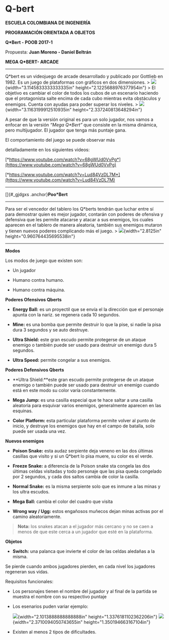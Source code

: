 # Q-bert
**ESCUELA COLOMBIANA DE INGENIERÍA**

**PROGRAMACIÓN ORIENTADA A OBJETOS**

**Q\*Bert - POOB 2017-1**

Propuesta: **Juan Moreno - Daniel Beltrán**

**MEGA Q\*BERT- ARCADE**

  ------------------------------------------------------------------------------------------------------------------------------------------------------------------------------------------------------------------- -------------------------------------------------------------------------------------
  Q\*bert es un videojuego de arcade desarrollado y publicado por Gottlieb en 1982. Es un juego de plataformas con gráficos en dos dimensiones.                                                                       > ![](media/image1.png){width="3.1145833333333335in" height="2.1225688976377954in"}
                                                                                                                                                                                                                      >
  El objetivo es cambiar el color de todos los cubos de un escenario haciendo que el protagonista salte encima de cada cubo mientras evita obstáculos y enemigos. Cuenta con ayudas para poder superar los niveles.   > ![](media/image2.jpg){width="3.1163199912510935in" height="2.337240813648294in"}
                                                                                                                                                                                                                      
  A pesar de que la versión original es para un solo jugador, nos vamos a enfocar en la versión *“Mega Q\*Bert”* que consiste en la misma dinámica, pero multijugador. El jugador que tenga más puntaje gana.         
                                                                                                                                                                                                                      
  El comportamiento del juego se puede observar más                                                                                                                                                                   
                                                                                                                                                                                                                      
  detalladamente en los siguientes videos:                                                                                                                                                                            
                                                                                                                                                                                                                      
  [*https://www.youtube.com/watch?v=68gWUd0VvPg*](https://www.youtube.com/watch?v=68gWUd0VvPg)                                                                                                                        
                                                                                                                                                                                                                      
  [*https://www.youtube.com/watch?v=Lud84VzDL7M*](https://www.youtube.com/watch?v=Lud84VzDL7M)                                                                                                                        
  ------------------------------------------------------------------------------------------------------------------------------------------------------------------------------------------------------------------- -------------------------------------------------------------------------------------

[]{#_gjdgxs .anchor}**Poo\*Bert**

  ------------------------------------------------------------------------------------------------------------------------------------------------------------------------------------------------------------------------------------------------------------------------------------------------------------------------------------------------------- ------------------------------------------------------------------------
  Para ser el vencedor del tablero los Q\*berts tendrán que luchar entre sí para demostrar quien es mejor jugador, contarán con poderes de ofensiva y defensiva que les permite atacarse y atacar a sus enemigos, los cuales aparecen en el tablero de manera aleatoria, también sus enemigos mutaron y tienen nuevos poderes complicando más el juego.   > ![](media/image3.jpg){width="2.8125in" height="0.960764435695538in"}
  ------------------------------------------------------------------------------------------------------------------------------------------------------------------------------------------------------------------------------------------------------------------------------------------------------------------------------------------------------- ------------------------------------------------------------------------

**Modos**

Los modos de juego que existen son:

-   Un jugador

-   Humano contra humano.

-   Humano contra máquina.

**Poderes Ofensivos Qberts**

-   **Energy Ball:** es un proyectil que se envía el la dirección que el
    personaje apunta con la nariz. se regenera cada 10 segundos.

-   **Mine:** es una bomba que permite destruir lo que la pise, si nadie
    la pisa dura 3 segundos y se auto destruye.

-   **Ultra Shield:** este gran escudo permite protegerse de un ataque
    enemigo o también puede ser usado para destruir un enemigo dura 5
    segundos.

-   **Ultra Speed:** permite congelar a sus enemigos.

**Poderes Defensivos Qberts**

-   **Ultra Shield:**este gran escudo permite protegerse de un ataque
    enemigo o también puede ser usado para destruir un enemigo cuando
    está en este modo su color varía constantemente.

-   **Mega Jump:** es una casilla especial que te hace saltar a una
    casilla aleatoria para esquivar varios enemigos, generalmente
    aparecen en las esquinas.

-   **Color Platform:** esta particular plataforma permite volver al
    punto de inicio, y destruye los enemigos que hay en el campo de
    batalla, solo puede ser usada una vez.

**Nuevos enemigos**

-   **Poison Snake:** esta audaz serpiente deja veneno en las dos
    últimas casillas que visito y si un Q\*bert lo pisa muere, su color
    es el verde.

-   **Freeze Snake:** a diferencia de la Poison snake sta congela las
    dos últimas celdas visitadas y todo personaje que las pisa queda
    congelado por 2 segundos, y cada dos saltos cambia de color la
    casilla.

-   **Normal Snake:** es la misma serpiente solo que es inmune a las
    minas y los ultra escudos.

-   **Mega Ball:** cambia el color del cuadro que visita

-   **Wrong way / Ugg:** estos engañosos muñecos dejan minas activas por
    el camino aleatoriamente.

> **Nota:** los snakes atacan a el jugador más cercano y no se caen a
> menos de que este cerca a un jugador que esté en la plataforma.

**Objetos**

-   **Switch:** una palanca que invierte el color de las celdas aledañas
    a la misma.

Se pierde cuando ambos jugadores pierden, en cada nivel los jugadores
regeneran sus vidas.

Requisitos funcionales:

-   Los personajes tienen el nombre del jugador y al final de la partida
    se muestra el nombre con su respectivo puntaje

-   Los esenarios puden variar ejemplo:

    ![](media/image4.png){width="2.1013888888888888in"
    height="1.3376181102362206in"}
    ![](media/image5.png){width="2.3710094050743655in"
    height="1.350194663167104in"}

-   Existen al menos 2 tipos de dificultades.

